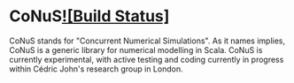 # CoNuS[![Build Status]](http://www.carbonateresearch.org)
CoNuS stands for "Concurrent Numerical Simulations". As it names implies, CoNuS is a generic library for numerical modelling in Scala. CoNuS is currently experimental, with active testing and coding currently in progress within Cédric John's research group in London. 
